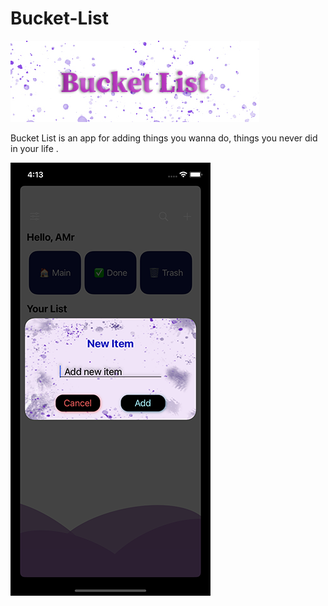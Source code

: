 # Bucket-List
![Logo](https://github.com/AmrAyman-G/Bucket-List/blob/Edite/App%20Screenshots/BucketList.jpg)

Bucket List is an app for adding things you wanna do, things you never did in your life .


![alt text](https://github.com/AmrAyman-G/Bucket-List/blob/Edite/App%20Screenshots/Simulator%20Screen%20Shot%20-%20iPhone%2011%20-%202022-07-07%20at%2016.13.57.png)
